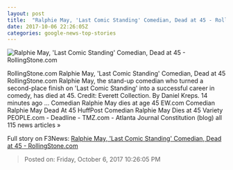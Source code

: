 ```yaml
---
layout: post
title:  "Ralphie May, 'Last Comic Standing' Comedian, Dead at 45 - RollingStone.com"
date: 2017-10-06 22:26:05Z
categories: google-news-top-stories
---
```


![Ralphie May, 'Last Comic Standing' Comedian, Dead at 45 - RollingStone.com](http://img.wennermedia.com/social/ralphie-may-dead-fd28c111-33ad-4e86-b178-88c8e24fb516.jpg)

RollingStone.com Ralphie May, 'Last Comic Standing' Comedian, Dead at 45 RollingStone.com Ralphie May, the stand-up comedian who turned a second-place finish on 'Last Comic Standing' into a successful career in comedy, has died at 45. Credit: Everett Collection. By Daniel Kreps. 14 minutes ago ... Comedian Ralphie May dies at age 45 EW.com Comedian Ralphie May Dead At 45 HuffPost Comedian Ralphie May Dies at 45 Variety PEOPLE.com - Deadline - TMZ.com - Atlanta Journal Constitution (blog) all 115 news articles »


Full story on F3News: [Ralphie May, 'Last Comic Standing' Comedian, Dead at 45 - RollingStone.com](http://www.f3nws.com/n/zBBCdB)

> Posted on: Friday, October 6, 2017 10:26:05 PM
